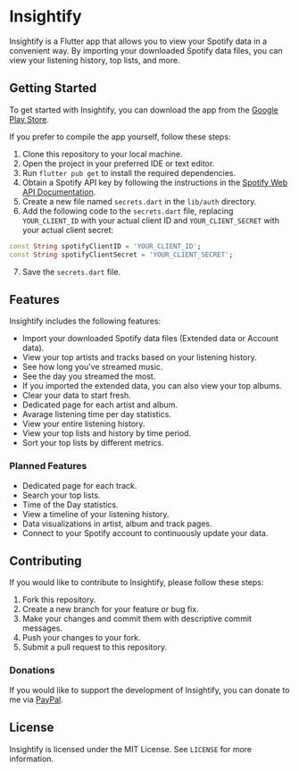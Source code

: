 # Insightify

Insightify is a Flutter app that allows you to view your Spotify data in a convenient way. By importing your downloaded Spotify data files, you can view your listening history, top lists, and more.

## Getting Started

To get started with Insightify, you can download the app from the [Google Play Store](https://play.google.com/store/apps/details?id=com.netanelk.insightify).

If you prefer to compile the app yourself, follow these steps:

1. Clone this repository to your local machine.
2. Open the project in your preferred IDE or text editor.
3. Run `flutter pub get` to install the required dependencies.
4. Obtain a Spotify API key by following the instructions in the [Spotify Web API Documentation](https://developer.spotify.com/documentation/web-api/).
5. Create a new file named `secrets.dart` in the `lib/auth` directory.
6. Add the following code to the `secrets.dart` file, replacing `YOUR_CLIENT_ID` with your actual client ID and `YOUR_CLIENT_SECRET` with your actual client secret:

```dart
const String spotifyClientID = 'YOUR_CLIENT_ID';
const String spotifyClientSecret = 'YOUR_CLIENT_SECRET';
```
7. Save the `secrets.dart` file.

## Features

Insightify includes the following features:

- Import your downloaded Spotify data files (Extended data or Account data).
- View your top artists and tracks based on your listening history.
- See how long you've streamed music.
- See the day you streamed the most.
- If you imported the extended data, you can also view your top albums.
- Clear your data to start fresh.
- Dedicated page for each artist and album.
- Avarage listening time per day statistics.
- View your entire listening history.
- View your top lists and history by time period.
- Sort your top lists by different metrics.

### Planned Features

- Dedicated page for each track.
- Search your top lists.
- Time of the Day statistics.
- View a timeline of your listening history.
- Data visualizations in artist, album and track pages.
- Connect to your Spotify account to continuously update your data.

## Contributing

If you would like to contribute to Insightify, please follow these steps:

1. Fork this repository.
2. Create a new branch for your feature or bug fix.
3. Make your changes and commit them with descriptive commit messages.
4. Push your changes to your fork.
5. Submit a pull request to this repository.

### Donations

If you would like to support the development of Insightify, you can donate to me via [PayPal](https://paypal.me/kleinetanel).

## License

Insightify is licensed under the MIT License. See `LICENSE` for more information.